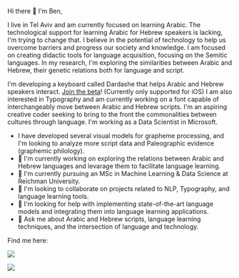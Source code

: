 Hi there 👋 I'm Ben,

I live in Tel Aviv and am currently focused on learning Arabic. The technological support for learning Arabic for Hebrew speakers is lacking, I'm trying to change that. I believe in the potential of technology to help us overcome barriers and progress our society and knowledge. I am focused on creating didactic tools for language acquisition, focusing on the Semitic languages. In my research, I'm exploring the similarities between Arabic and Hebrew, their genetic relations both for language and script.

I'm developing a keyboard called Dardashe that helps Arabic and Hebrew speakers interact. [Join the beta](https://forms.gle/WU5LubUQm1xTBm6o7)! (Currently only supported for iOS) I am also interested in Typography and am currently working on a font capable of interchangeably move between Arabic and Hebrew scripts. I'm an aspiring creative coder seeking to bring to the front the commonalities between cultures through language. I'm working as a Data Scientist in Microsoft.

-  I have developed several visual models for grapheme processing, and I'm looking to analyze more script data and Paleographic evidence (graphemic philology).
-  🔭 I'm currently working on exploring the relations between Arabic and Hebrew languages and levarage them to facilitate language learning.
-  🌱 I'm currently pursuing an MSc in Machine Learning & Data Science at Reichman University.
-  👯 I'm looking to collaborate on projects related to NLP, Typography, and language learning tools.
-  🤔 I'm looking for help with implementing state-of-the-art language models and integrating them into language learning applications.
-  💬 Ask me about Arabic and Hebrew scripts, language learning techniques, and the intersection of language and technology.

<!-- #### My skills include <img title="Python" alt="Python" src="https://raw.githubusercontent.com/Thomas-George-T/Thomas-George-T/master/assets/python.svg" width="40" height="40" style="vertical-align:down; margin:4px"/> <img title="Git" alt="Git" src="https://raw.githubusercontent.com/Thomas-George-T/Thomas-George-T/master/assets/git.svg" width="70" height="40" style="vertical-align:down; margin:4px"/> -->
Find me here:

<a target="\_blank" href="https://www.linkedin.com/in/ben-sapirstein-a845b6123/"><img src="https://img.shields.io/badge/-LinkedIn-0077B5?style=for-the-badge&logo=Linkedin&logoColor=white"></img></a>

<a target="\_blank" href="https://twitter.com/BenThereDonDhat"><img src="https://img.shields.io/badge/-Twitter-1DA1F2?style=for-the-badge&logo=Twitter&logoColor=white"></img></a>
